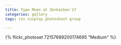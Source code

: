 ```yaml
---
title: Type Moon at Zenkaikon'17
categories: gallery
tags: rss cosplay photoshoot group

---
```


{% flickr_photoset 72157689200174695 "Medium" %}